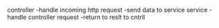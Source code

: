 controller
    -handle incoming http request
    -send data to service
service
    -handle controller request
    -return to reslt to cntrll